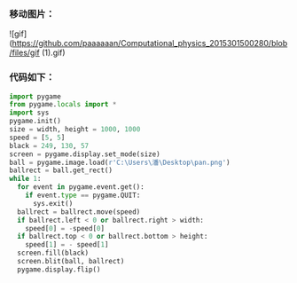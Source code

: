 ### 移动图片：
![gif](https://github.com/paaaaaan/Computational_physics_2015301500280/blob/files/gif (1).gif)

### 代码如下：
```python
import pygame
from pygame.locals import *
import sys
pygame.init()
size = width, height = 1000, 1000
speed = [5, 5]
black = 249, 130, 57
screen = pygame.display.set_mode(size)
ball = pygame.image.load(r'C:\Users\潘\Desktop\pan.png')
ballrect = ball.get_rect()
while 1:
  for event in pygame.event.get():
    if event.type == pygame.QUIT:
      sys.exit()
  ballrect = ballrect.move(speed)
  if ballrect.left < 0 or ballrect.right > width:
    speed[0] = -speed[0]
  if ballrect.top < 0 or ballrect.bottom > height:
    speed[1] = - speed[1]
  screen.fill(black)
  screen.blit(ball, ballrect)
  pygame.display.flip()
```
